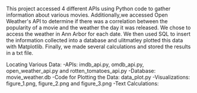 This project accessed 4 different APIs using Python code to gather information about various movies. Additionally,we accessed Open Weather's API to determine if there was a correlation between the popularity of a movie and the weather the day it was released. We chose to access the weather in Ann Arbor for each date. We then used SQL to insert the information collected into a database and ulitmatley plotted this data with Matplotlib. Finally, we made several calculations and stored the results in a txt file.

Locating Various Data:
-APIs: imdb_api.py, omdb_api.py, open_weather_api.py and rotten_tomatoes_api.py
-Database: movie_weather.db
-Code for Plotting the Data: data_plot.py
-Visualizations: figure_1.png, figure_2.png and figure_3.png
-Text Calculations: 

